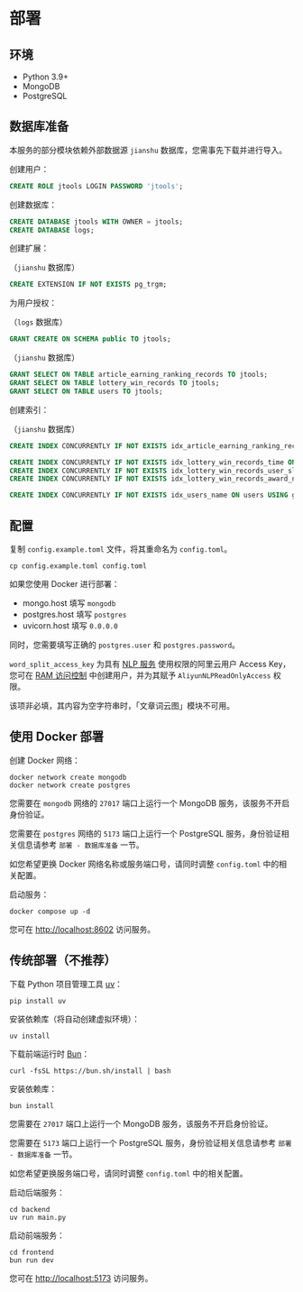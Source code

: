 # 部署

## 环境

- Python 3.9+
- MongoDB
- PostgreSQL

## 数据库准备

本服务的部分模块依赖外部数据源 `jianshu` 数据库，您需事先下载并进行导入。

创建用户：

```sql
CREATE ROLE jtools LOGIN PASSWORD 'jtools';
```

创建数据库：

```sql
CREATE DATABASE jtools WITH OWNER = jtools;
CREATE DATABASE logs;
```

创建扩展：

（`jianshu` 数据库）

```sql
CREATE EXTENSION IF NOT EXISTS pg_trgm;
```

为用户授权：

（`logs` 数据库）

```sql
GRANT CREATE ON SCHEMA public TO jtools;
```

（`jianshu` 数据库）

```sql
GRANT SELECT ON TABLE article_earning_ranking_records TO jtools;
GRANT SELECT ON TABLE lottery_win_records TO jtools;
GRANT SELECT ON TABLE users TO jtools;
```

创建索引：

（`jianshu` 数据库）

```sql
CREATE INDEX CONCURRENTLY IF NOT EXISTS idx_article_earning_ranking_records_ranking ON article_earning_ranking_records (ranking);

CREATE INDEX CONCURRENTLY IF NOT EXISTS idx_lottery_win_records_time ON lottery_win_records (time);
CREATE INDEX CONCURRENTLY IF NOT EXISTS idx_lottery_win_records_user_slug ON lottery_win_records (user_slug);
CREATE INDEX CONCURRENTLY IF NOT EXISTS idx_lottery_win_records_award_name ON lottery_win_records (award_name);

CREATE INDEX CONCURRENTLY IF NOT EXISTS idx_users_name ON users USING gin (name gin_trgm_ops);
```

## 配置

复制 `config.example.toml` 文件，将其重命名为 `config.toml`。

```shell
cp config.example.toml config.toml
```

如果您使用 Docker 进行部署：

- mongo.host 填写 `mongodb`
- postgres.host 填写 `postgres`
- uvicorn.host 填写 `0.0.0.0`

同时，您需要填写正确的 `postgres.user` 和 `postgres.password`。

`word_split_access_key` 为具有 [NLP 服务](https://ai.aliyun.com/nlp) 使用权限的阿里云用户 Access Key，您可在 [RAM 访问控制](https://ram.console.aliyun.com) 中创建用户，并为其赋予 `AliyunNLPReadOnlyAccess` 权限。

该项非必填，其内容为空字符串时，「文章词云图」模块不可用。

## 使用 Docker 部署

创建 Docker 网络：

```shell
docker network create mongodb
docker network create postgres
```

您需要在 `mongodb` 网络的 `27017` 端口上运行一个 MongoDB 服务，该服务不开启身份验证。

您需要在 `postgres` 网络的 `5173` 端口上运行一个 PostgreSQL 服务，身份验证相关信息请参考 `部署 - 数据库准备` 一节。

如您希望更换 Docker 网络名称或服务端口号，请同时调整 `config.toml` 中的相关配置。

启动服务：

```shell
docker compose up -d
```

您可在 <http://localhost:8602> 访问服务。

## 传统部署（不推荐）

下载 Python 项目管理工具 [uv](https://github.com/astral-sh/uv)：

```shell
pip install uv
```

安装依赖库（将自动创建虚拟环境）：

```shell
uv install
```

下载前端运行时 [Bun](https://bun.sh/)：

```shell
curl -fsSL https://bun.sh/install | bash
```

安装依赖库：

```shell
bun install
```

您需要在 `27017` 端口上运行一个 MongoDB 服务，该服务不开启身份验证。

您需要在 `5173` 端口上运行一个 PostgreSQL 服务，身份验证相关信息请参考 `部署 - 数据库准备` 一节。

如您希望更换服务端口号，请同时调整 `config.toml` 中的相关配置。

启动后端服务：

```shell
cd backend
uv run main.py
```

启动前端服务：

```shell
cd frontend
bun run dev
```

您可在 <http://localhost:5173> 访问服务。